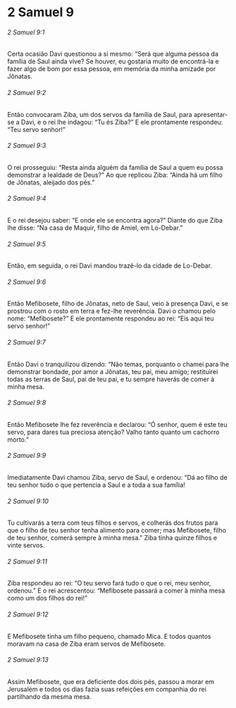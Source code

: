# 2 Samuel 9

###### 2 Samuel 9:1

Certa ocasião Davi questionou a si mesmo: “Será que alguma pessoa da família de Saul ainda vive? Se houver, eu gostaria muito de encontrá-la e fazer algo de bom por essa pessoa, em memória da minha amizade por Jônatas.

###### 2 Samuel 9:2

Então convocaram Ziba, um dos servos da família de Saul, para apresentar-se a Davi, e o rei lhe indagou: “Tu és Ziba?” E ele prontamente respondeu: “Teu servo senhor!”

###### 2 Samuel 9:3

O rei prosseguiu: “Resta ainda alguém da família de Saul a quem eu possa demonstrar a lealdade de Deus?” Ao que replicou Ziba: “Ainda há um filho de Jônatas, aleijado dos pés.”

###### 2 Samuel 9:4

E o rei desejou saber: “E onde ele se encontra agora?” Diante do que Ziba lhe disse: “Na casa de Maquir, filho de Amiel, em Lo-Debar.”

###### 2 Samuel 9:5

Então, em seguida, o rei Davi mandou trazê-lo da cidade de Lo-Debar.

###### 2 Samuel 9:6

Então Mefibosete, filho de Jônatas, neto de Saul, veio à presença Davi, e se prostrou com o rosto em terra e fez-lhe reverência. Davi o chamou pelo nome: “Mefibosete?” E ele prontamente respondeu ao rei: “Eis aqui teu servo senhor!”

###### 2 Samuel 9:7

Então Davi o tranquilizou dizendo: “Não temas, porquanto o chamei para lhe demonstrar bondade, por amor a Jônatas, teu pai, meu amigo; restituirei todas as terras de Saul, pai de teu pai, e tu sempre haverás de comer à minha mesa.

###### 2 Samuel 9:8

Então Mefibosete lhe fez reverência e declarou: “Ó senhor, quem é este teu servo, para dares tua preciosa atenção? Valho tanto quanto um cachorro morto.”

###### 2 Samuel 9:9

Imediatamente Davi chamou Ziba, servo de Saul, e ordenou: “Dá ao filho de teu senhor tudo o que pertencia a Saul e a toda a sua família!

###### 2 Samuel 9:10

Tu cultivarás a terra com teus filhos e servos, e colherás dos frutos para que o filho de teu senhor tenha alimento para comer; mas Mefibosete, filho de teu senhor, comerá sempre à minha mesa.” Ziba tinha quinze filhos e vinte servos.

###### 2 Samuel 9:11

Ziba respondeu ao rei: “O teu servo fará tudo o que o rei, meu senhor, ordenou.” E o rei acrescentou: “Mefibosete passará a comer à minha mesa como um dos filhos do rei!”

###### 2 Samuel 9:12

E Mefibosete tinha um filho pequeno, chamado Mica. E todos quantos moravam na casa de Ziba eram servos de Mefibosete.

###### 2 Samuel 9:13

Assim Mefibosete, que era deficiente dos dois pés, passou a morar em Jerusalém e todos os dias fazia suas refeições em companhia do rei partilhando da mesma mesa.

